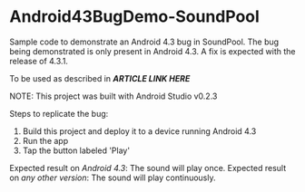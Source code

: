 Android43BugDemo-SoundPool
==========================

Sample code to demonstrate an Android 4.3 bug in SoundPool. The bug being demonstrated is only present in Android 4.3. A fix is expected with the release of 4.3.1.

To be used as described in ***ARTICLE LINK HERE***

NOTE: This project was built with Android Studio v0.2.3

Steps to replicate the bug:

1.  Build this project and deploy it to a device running Android 4.3
2.  Run the app
3.  Tap the button labeled 'Play'

Expected result on *Android 4.3*: The sound will play once.
Expected result on *any other version*: The sound will play continuously.